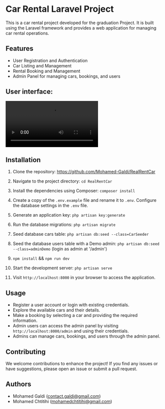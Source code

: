 # Car Rental Laravel Project

This is a car rental project developed for the graduation Project. It is built using the Laravel framework and provides a web application for managing car rental operations.

## Features

-   User Registration and Authentication
-   Car Listing and Management
-   Rental Booking and Management
-   Admin Panel for managing cars, bookings, and users


## User interface:
<!-- <video src="storage/app/user%20interface%20.mp4" controls title="Title"></video> -->

![Video](storage/app/user_interface.mp4)

<!-- ## Admin interface:
<video src="storage/app/admin%20interface.mp4" controls title="Title"></video> -->

## Installation

1. Clone the repository: https://github.com/Mohamed-Galdi/RealRentCar

2. Navigate to the project directory: `cd RealRentCar`

3. Install the dependencies using Composer: `composer install`

4. Create a copy of the `.env.example` file and rename it to `.env`. Configure the database settings in the `.env` file.

5. Generate an application key: `php artisan key:generate`

6. Run the database migrations: `php artisan migrate`

7. Seed database cars table: `php artisan db:seed --class=CarSeeder`

8. Seed the database users table with a Demo admin: `php artisan db:seed --class=adminDemo` (login as admin at '/admin')

9. `npm install` && `npm run dev`

10. Start the development server: `php artisan serve`

11. Visit `http://localhost:8000` in your browser to access the application.

## Usage

-   Register a user account or login with existing credentials.
-   Explore the available cars and their details.
-   Make a booking by selecting a car and providing the required information.
-   Admin users can access the admin panel by visiting `http://localhost:8000/admin` and using their credentials.
-   Admins can manage cars, bookings, and users through the admin panel.

## Contributing

We welcome contributions to enhance the project! If you find any issues or have suggestions, please open an issue or submit a pull request.

## Authors

-   Mohamed Galdi (contact.galdi@gmail.com)
-   Mohamed Chtitihi (mohamedchtitihi@gmail.com)
